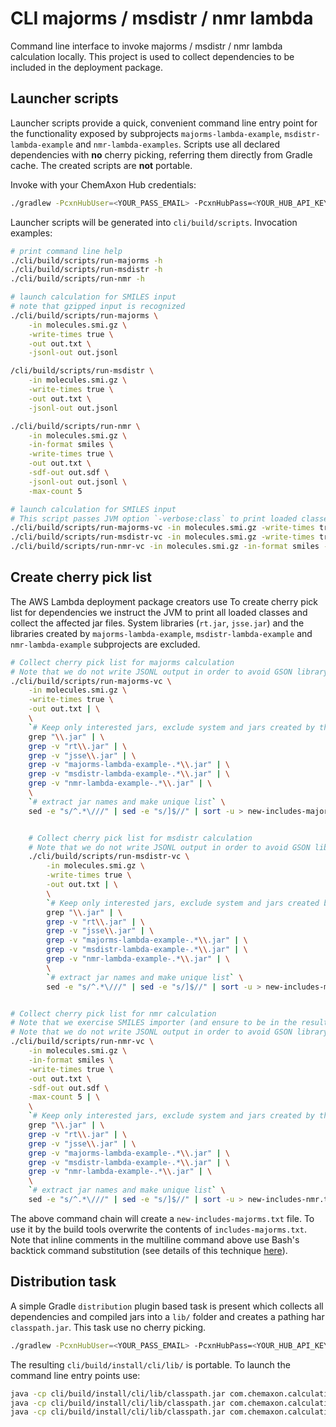 CLI majorms / msdistr / nmr lambda
==================================


Command line interface to invoke majorms / msdistr / nmr lambda calculation locally. This project is used to collect dependencies
to be included in the deployment package.


Launcher scripts
----------------

Launcher scripts provide a quick, convenient command line entry point for the functionality exposed by subprojects `majorms-lambda-example`,
`msdistr-lambda-example` and `nmr-lambda-examples`. Scripts 
use all declared dependencies with **no** cherry picking, referring them directly from Gradle cache. The created scripts are **not** portable.

Invoke with your ChemAxon Hub credentials:

``` bash
./gradlew -PcxnHubUser=<YOUR_PASS_EMAIL> -PcxnHubPass=<YOUR_HUB_API_KEY> :cli:createScripts
```

Launcher scripts will be generated into `cli/build/scripts`. Invocation examples:

``` bash
# print command line help
./cli/build/scripts/run-majorms -h
./cli/build/scripts/run-msdistr -h
./cli/build/scripts/run-nmr -h

# launch calculation for SMILES input
# note that gzipped input is recognized
./cli/build/scripts/run-majorms \
    -in molecules.smi.gz \
    -write-times true \
    -out out.txt \
    -jsonl-out out.jsonl

/cli/build/scripts/run-msdistr \
    -in molecules.smi.gz \
    -write-times true \
    -out out.txt \
    -jsonl-out out.jsonl

./cli/build/scripts/run-nmr \
    -in molecules.smi.gz \
    -in-format smiles \
    -write-times true \
    -out out.txt \
    -sdf-out out.sdf \
    -jsonl-out out.jsonl \
    -max-count 5

# launch calculation for SMILES input
# This script passes JVM option `-verbose:class` to print loaded classes to standard output
./cli/build/scripts/run-majorms-vc -in molecules.smi.gz -write-times true -out out.txt
./cli/build/scripts/run-msdistr-vc -in molecules.smi.gz -write-times true -out out.txt
./cli/build/scripts/run-nmr-vc -in molecules.smi.gz -in-format smiles -write-times true -out out.txt -sdf-out out.sdf

```


Create cherry pick list
-----------------------

The AWS Lambda deployment package creators use 
To create cherry pick list for dependencies we instruct the JVM to print all loaded classes and collect the affected jar files. System libraries
(`rt.jar`, `jsse.jar`) and the libraries created by `majorms-lambda-example`, `msdistr-lambda-example` and `nmr-lambda-example` subprojects are excluded.

``` bash
# Collect cherry pick list for majorms calculation
# Note that we do not write JSONL output in order to avoid GSON library to be in the result list
./cli/build/scripts/run-majorms-vc \
    -in molecules.smi.gz \
    -write-times true \
    -out out.txt | \
    \
    `# Keep only interested jars, exclude system and jars created by this project` \
    grep "\\.jar" | \
    grep -v "rt\\.jar" | \
    grep -v "jsse\\.jar" | \
    grep -v "majorms-lambda-example-.*\\.jar" | \
    grep -v "msdistr-lambda-example-.*\\.jar" | \
    grep -v "nmr-lambda-example-.*\\.jar" | \
    \
    `# extract jar names and make unique list` \
    sed -e "s/^.*\///" | sed -e "s/]$//" | sort -u > new-includes-majorms.txt


    # Collect cherry pick list for msdistr calculation
    # Note that we do not write JSONL output in order to avoid GSON library to be in the result list
    ./cli/build/scripts/run-msdistr-vc \
        -in molecules.smi.gz \
        -write-times true \
        -out out.txt | \
        \
        `# Keep only interested jars, exclude system and jars created by this project` \
        grep "\\.jar" | \
        grep -v "rt\\.jar" | \
        grep -v "jsse\\.jar" | \
        grep -v "majorms-lambda-example-.*\\.jar" | \
        grep -v "msdistr-lambda-example-.*\\.jar" | \
        grep -v "nmr-lambda-example-.*\\.jar" | \
        \
        `# extract jar names and make unique list` \
        sed -e "s/^.*\///" | sed -e "s/]$//" | sort -u > new-includes-msdistr.txt


# Collect cherry pick list for nmr calculation
# Note that we exercise SMILES importer (and ensure to be in the result list) by using SMILES input format
# Note that we do not write JSONL output in order to avoid GSON library to be in the result list
./cli/build/scripts/run-nmr-vc \
    -in molecules.smi.gz \
    -in-format smiles \
    -write-times true \
    -out out.txt \
    -sdf-out out.sdf \
    -max-count 5 | \
    \
    `# Keep only interested jars, exclude system and jars created by this project` \
    grep "\\.jar" | \
    grep -v "rt\\.jar" | \
    grep -v "jsse\\.jar" | \
    grep -v "majorms-lambda-example-.*\\.jar" | \
    grep -v "msdistr-lambda-example-.*\\.jar" | \
    grep -v "nmr-lambda-example-.*\\.jar" | \
    \
    `# extract jar names and make unique list` \
    sed -e "s/^.*\///" | sed -e "s/]$//" | sort -u > new-includes-nmr.txt

```

The above command chain will create a `new-includes-majorms.txt` file. To use it by the build tools overwrite the contents of `includes-majorms.txt`. 
Note that 
inline comments in the multiline command above use Bash's backtick command substitution (see details of this technique 
[here](https://stackoverflow.com/a/12797512)).


Distribution task
-----------------

A simple Gradle `distribution` plugin based task is present which collects all dependencies and compiled jars into a `lib/` folder and creates a
pathing har `classpath.jar`. This task use no cherry picking. 

``` bash
./gradlew -PcxnHubUser=<YOUR_PASS_EMAIL> -PcxnHubPass=<YOUR_HUB_API_KEY> :cli:installDist
```

The resulting `cli/build/install/cli/lib/` is portable. To launch the command line entry points use:

``` bash
java -cp cli/build/install/cli/lib/classpath.jar com.chemaxon.calculations.cli.MajorMsCli -h
java -cp cli/build/install/cli/lib/classpath.jar com.chemaxon.calculations.cli.MsDistrCli -h
java -cp cli/build/install/cli/lib/classpath.jar com.chemaxon.calculations.cli.NmrCli -h
```



